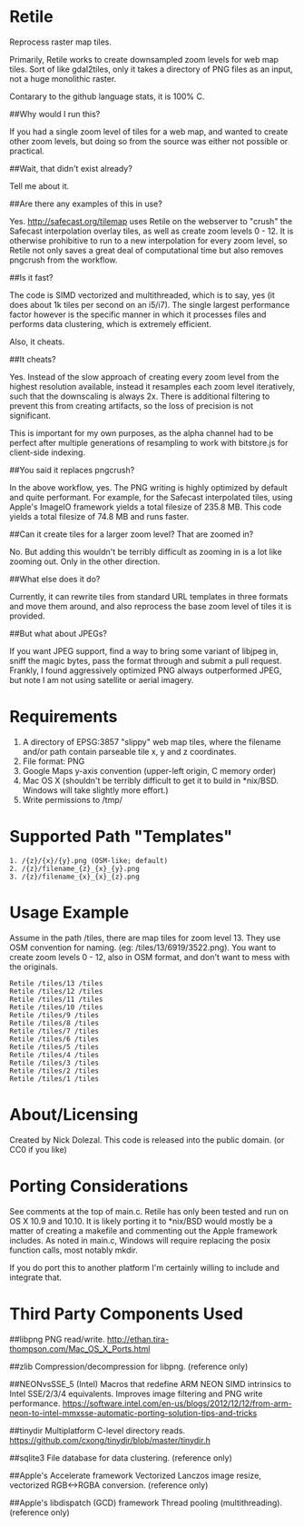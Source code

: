 Retile
======

Reprocess raster map tiles.

Primarily, Retile works to create downsampled zoom levels for web map tiles.  Sort of like gdal2tiles, only it takes a directory of PNG files as an input, not a huge monolithic raster.

Contarary to the github language stats, it is 100% C.

##Why would I run this?

If you had a single zoom level of tiles for a web map, and wanted to create other zoom levels, but doing so from the source was either not possible or practical.

##Wait, that didn't exist already?

Tell me about it.

##Are there any examples of this in use?

Yes.  http://safecast.org/tilemap uses Retile on the webserver to "crush" the Safecast interpolation overlay tiles, as well as create zoom levels 0 - 12.  It is otherwise prohibitive to run to a new interpolation for every zoom level, so Retile not only saves a great deal of computational time but also removes pngcrush from the workflow.

##Is it fast?

The code is SIMD vectorized and multithreaded, which is to say, yes (it does about 1k tiles per second on an i5/i7).  The single largest performance factor however is the specific manner in which it processes files and performs data clustering, which is extremely efficient.

Also, it cheats.

##It cheats?

Yes.  Instead of the slow approach of creating every zoom level from the highest resolution available, instead it resamples each zoom level iteratively, such that the downscaling is always 2x.  There is additional filtering to prevent this from creating artifacts, so the loss of precision is not significant.

This is important for my own purposes, as the alpha channel had to be perfect after multiple generations of resampling to work with bitstore.js for client-side indexing.

##You said it replaces pngcrush?

In the above workflow, yes.  The PNG writing is highly optimized by default and quite performant.  For example, for the Safecast interpolated tiles, using Apple's ImageIO framework yields a total filesize of 235.8 MB.  This code yields a total filesize of 74.8 MB and runs faster.

##Can it create tiles for a larger zoom level?  That are zoomed in?

No.  But adding this wouldn't be terribly difficult as zooming in is a lot like zooming out.  Only in the other direction.

##What else does it do?

Currently, it can rewrite tiles from standard URL templates in three formats and move them around, and also reprocess the base zoom level of tiles it is provided.

##But what about JPEGs?

If you want JPEG support, find a way to bring some variant of libjpeg in, sniff the magic bytes, pass the format through and submit a pull request.  Frankly, I found aggressively optimized PNG always outperformed JPEG, but note I am not using satellite or aerial imagery.

Requirements
============

1. A directory of EPSG:3857 "slippy" web map tiles, where the filename and/or path contain parseable tile x, y and z coordinates.
2. File format: PNG
3. Google Maps y-axis convention (upper-left origin, C memory order)
4. Mac OS X (shouldn't be terribly difficult to get it to build in *nix/BSD. Windows will take slightly more effort.)
5. Write permissions to /tmp/

Supported Path "Templates"
==========================
```
1. /{z}/{x}/{y}.png (OSM-like; default)
2. /{z}/filename_{z}_{x}_{y}.png
3. /{z}/filename_{x}_{x}_{z}.png
```

Usage Example
=============
Assume in the path /tiles, there are map tiles for zoom level 13.  They use OSM convention for naming.  (eg: /tiles/13/6919/3522.png).  You want to create zoom levels 0 - 12, also in OSM format, and don't want to mess with the originals.

```
Retile /tiles/13 /tiles
Retile /tiles/12 /tiles
Retile /tiles/11 /tiles
Retile /tiles/10 /tiles
Retile /tiles/9 /tiles
Retile /tiles/8 /tiles
Retile /tiles/7 /tiles
Retile /tiles/6 /tiles
Retile /tiles/5 /tiles
Retile /tiles/4 /tiles
Retile /tiles/3 /tiles
Retile /tiles/2 /tiles
Retile /tiles/1 /tiles
```

About/Licensing
===============
Created by Nick Dolezal. This code is released into the public domain.  (or CC0 if you like)

Porting Considerations
======================
See comments at the top of main.c.  Retile has only been tested and run on OS X 10.9 and 10.10.  It is likely porting it to *nix/BSD would mostly be a matter of creating a makefile and commenting out the Apple framework includes.  As noted in main.c, Windows will require replacing the posix function calls, most notably mkdir.

If you do port this to another platform I'm certainly willing to include and integrate that.

Third Party Components Used
===========================

##libpng
PNG read/write. 
http://ethan.tira-thompson.com/Mac_OS_X_Ports.html

##zlib
Compression/decompression for libpng. 
(reference only)

##NEONvsSSE_5 (Intel)
Macros that redefine ARM NEON SIMD intrinsics to Intel SSE/2/3/4 equivalents. Improves image filtering and PNG write performance. 
https://software.intel.com/en-us/blogs/2012/12/12/from-arm-neon-to-intel-mmxsse-automatic-porting-solution-tips-and-tricks

##tinydir
Multiplatform C-level directory reads. 
https://github.com/cxong/tinydir/blob/master/tinydir.h

##sqlite3
File database for data clustering. 
(reference only)

##Apple's Accelerate framework
Vectorized Lanczos image resize, vectorized RGB<->RGBA conversion. 
(reference only)

##Apple's libdispatch (GCD) framework
Thread pooling (multithreading). 
(reference only)
